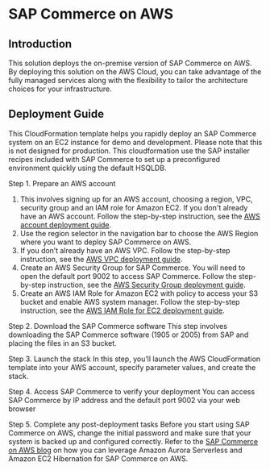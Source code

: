 # SAP Commerce on AWS
## Introduction

This solution deploys the on-premise version of SAP Commerce on AWS. By deploying this solution on the AWS Cloud, you can take advantage of the fully managed services along with the flexibility to tailor the architecture choices for your infrastructure. 

## Deployment Guide

This CloudFormation template helps you rapidly deploy an SAP Commerce system on an EC2 instance for demo and development. Please note that this is not designed for production. This cloudformation use the SAP installer recipes included with SAP Commerce to set up a preconfigured environment quickly using the default HSQLDB.  

Step 1. Prepare an AWS account
1. This involves signing up for an AWS account, choosing a region, VPC, security group and an IAM role for Amazon EC2. If you don't already have an AWS account. Follow the step-by-step instruction, see the [AWS account deployment guide]( https://aws.amazon.com/premiumsupport/knowledge-center/create-and-activate-aws-account/).
2. Use the region selector in the navigation bar to choose the AWS Region where you want to deploy SAP Commerce on AWS. 
3. If you don’t already have an AWS VPC. Follow the step-by-step instruction, see the [AWS VPC deployment guide]( https://docs.aws.amazon.com/vpc/latest/userguide/vpc-getting-started.html).
4.	Create an AWS Security Group for SAP Commerce. You will need to open the default  port 9002 to access SAP Commerce. Follow the step-by-step instruction, see the [AWS Security Group deployment guide](https://docs.aws.amazon.com/vpc/latest/userguide/VPC_SecurityGroups.html).
5.	Create an AWS IAM Role for Amazon EC2 with policy to access your S3 bucket and enable AWS system manager. Follow the step-by-step instruction, see the [AWS IAM Role for EC2 deployment guide]( https://docs.aws.amazon.com/AWSEC2/latest/UserGuide/iam-roles-for-amazon-ec2.html). 

Step 2. Download the SAP Commerce software 
This step involves downloading the SAP Commerce software (1905 or 2005) from SAP and placing the files in an S3 bucket. 

Step 3. Launch the stack
In this step, you’ll launch the AWS CloudFormation template into your AWS account, specify parameter values, and create the stack. 

Step 4. Access SAP Commerce to verify your deployment
You can access SAP Commerce by IP address and the default port 9002 via your web browser 

Step 5. Complete any post-deployment tasks
Before you start using SAP Commerce on AWS, change the initial password and make sure that your system is backed up and configured correctly. Refer to the [SAP Commerce on AWS blog](https://aws.amazon.com/blogs/awsforsap/driving-new-levels-of-agility-for-your-sap-workloads-an-example-with-sap-commerce/) on how you can leverage Amazon Aurora Serverless and Amazon EC2 Hibernation for SAP Commerce on AWS. 
